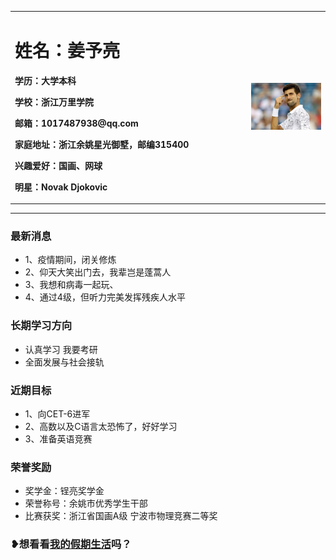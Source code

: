 <div>
<table border="0">
  <tr>
    <td width="75%">
      <h1>姓名：姜予亮</h1>
      <p><b>学历：大学本科</b></p>
       <p><b>学校：浙江万里学院</b></p>
      <p><b>邮箱：1017487938@qq.com</b></p>
      <p><b>家庭地址：浙江余姚星光御墅，邮编315400</b></p>
      <p><b>兴趣爱好：国画、网球</b></p>
      <p><b>明星：Novak Djokovic</b></p>
      </td>
    <td width="25%">
      <img src="/My Ajde Nole.jpg" width="100%">
    </td>
  </tr>
</table>
  </div>
  
  ---
  

### 最新消息
- 1、疫情期间，闭关修炼
- 2、仰天大笑出门去，我辈岂是蓬蒿人
- 3、我想和病毒一起玩、
- 4、通过4级，但听力完美发挥残疾人水平

### 长期学习方向
- 认真学习 我要考研
- 全面发展与社会接轨

### 近期目标
- 1、向CET-6进军
- 2、高数以及C语言太恐怖了，好好学习
- 3、准备英语竞赛

### 荣誉奖励
- 奖学金：锃亮奖学金
- 荣誉称号：余姚市优秀学生干部
- 比赛获奖：浙江省国画A级 宁波市物理竞赛二等奖

### ❥想看看[我的假期生活][1]吗？
[1]: hanjiashenghuo.md
